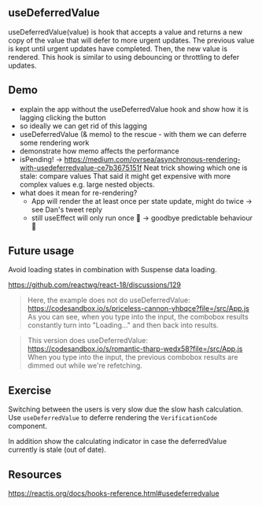 ## useDeferredValue

useDeferredValue(value) is hook that accepts a value and returns a new copy of the value that will defer to more urgent updates. The previous value is kept until urgent updates have completed. Then, the new value is rendered. This hook is similar to using debouncing or throttling to defer updates.

## Demo

- explain the app without the useDeferredValue hook and show how it is lagging clicking the button
- so ideally we can get rid of this lagging
- useDeferredValue (& memo) to the rescue - with them we can deferre some rendering work
- demonstrate how memo affects the performance
- isPending!
  -> https://medium.com/ovrsea/asynchronous-rendering-with-usedeferredvalue-ce7b3675151f
  Neat trick showing which one is stale: compare values
  That said it might get expensive with more complex values e.g. large nested objects.
- what does it mean for re-rendering?
  - App will render the at least once per state update, might do twice
    -> see Dan's tweet reply
  - still useEffect will only run once 🤯
    -> goodbye predictable behaviour 👋

## Future usage

Avoid loading states in combination with Suspense data loading.

https://github.com/reactwg/react-18/discussions/129

> Here, the example does not do useDeferredValue:
> https://codesandbox.io/s/priceless-cannon-yhbqce?file=/src/App.js
> As you can see, when you type into the input, the combobox results constantly turn into "Loading..." and then back into results.

> This version does useDeferredValue:
> https://codesandbox.io/s/romantic-tharp-wedx58?file=/src/App.js
> When you type into the input, the previous combobox results are dimmed out while we're refetching.

## Exercise

Switching between the users is very slow due the slow hash calculation. Use `useDeferredValue` to deferre rendering the `VerificationCode` component.

In addition show the calculating indicator in case the deferredValue currently is stale (out of date).

## Resources

https://reactjs.org/docs/hooks-reference.html#usedeferredvalue
